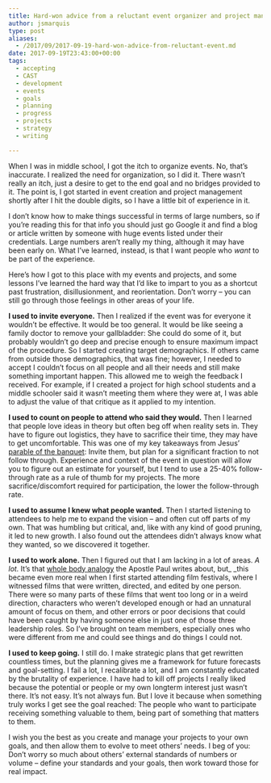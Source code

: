 ```yaml
---
title: Hard-won advice from a reluctant event organizer and project manager
author: jsmarquis
type: post
aliases:
  - /2017/09/2017-09-19-hard-won-advice-from-reluctant-event.md
date: 2017-09-19T23:43:00+00:00
tags:
  - accepting
  - CAST
  - development
  - events
  - goals
  - planning
  - progress
  - projects
  - strategy
  - writing

---
```

When I was in middle school, I got the itch to organize events. No, that&#8217;s inaccurate. I realized the need for organization, so I did it. There wasn&#8217;t really an itch, just a desire to get to the end goal and no bridges provided to it. The point is, I got started in event creation and project management shortly after I hit the double digits, so I have a little bit of experience in it.

I don&#8217;t know how to make things successful in terms of large numbers, so if you&#8217;re reading this for that info you should just go Google it and find a blog or article written by someone with huge events listed under their credentials. Large numbers aren&#8217;t really my thing, although it may have been early on. What I&#8217;ve learned, instead, is that I want people who _want_ to be part of the experience.

Here&#8217;s how I got to this place with my events and projects, and some lessons I&#8217;ve learned the hard way that I&#8217;d like to impart to you as a shortcut past frustration, disillusionment, and reorientation. Don&#8217;t worry &#8211; you can still go through those feelings in other areas of your life.

**I used to invite everyone.** Then I realized if the event was for everyone it wouldn&#8217;t be effective. It would be too general. It would be like seeing a family doctor to remove your gallbladder: She could do some of it, but probably wouldn&#8217;t go deep and precise enough to ensure maximum impact of the procedure. So I started creating target demographics. If others came from outside those demographics, that was fine; however, I needed to accept I couldn&#8217;t focus on all people and all their needs and still make something important happen. This allowed me to weigh the feedback I received. For example, if I created a project for high school students and a middle schooler said it wasn&#8217;t meeting them where they were at, I was able to adjust the value of that critique as it applied to my intention.

**I used to count on people to attend who said they would.** Then I learned that people love ideas in theory but often beg off when reality sets in. They have to figure out logistics, they have to sacrifice their time, they may have to get uncomfortable. This was one of my key takeaways from Jesus&#8217; <a href="https://www.biblegateway.com/passage/?search=Luke%2014:15-24" target="_blank">parable of the banquet</a>: Invite them, but plan for a significant fraction to not follow through. Experience and context of the event in question will allow you to figure out an estimate for yourself, but I tend to use a 25-40% follow-through rate as a rule of thumb for my projects. The more sacrifice/discomfort required for participation, the lower the follow-through rate.

**I used to assume I knew what people wanted.** Then I started listening to attendees to help me to expand the vision &#8211; and often cut off parts of my own. That was humbling but critical, and, like with any kind of good pruning, it led to new growth. I also found out the attendees didn&#8217;t always know what they wanted, so we discovered it together.

**I used to work alone.** Then I figured out that I am lacking in a lot of areas. _A lot._ It&#8217;s that&nbsp;<a href="https://www.biblegateway.com/passage/?search=1%20Corinthians%2012:12-27" target="_blank">whole body analogy</a> the Apostle Paul writes about, but_&nbsp;_this became even more real when I first started attending film festivals, where I witnessed films that were written, directed, and edited by one person. There were so many parts of these films that went too long or in a weird direction, characters who weren&#8217;t developed enough or had an unnatural amount of focus on them, and other errors or poor decisions that could have been caught by having someone else in just one of those three leadership roles. So I&#8217;ve brought on team members, especially ones who were different from me and could see things and do things I could not.

**I used to keep going.** I still do. I make strategic plans that get rewritten countless times, but the planning gives me a framework for future forecasts and goal-setting. I fail a lot, I recalibrate a lot, and I am constantly educated by the brutality of experience. I have had to kill off projects I really liked because the potential or people or my own longterm interest just wasn&#8217;t there. It&#8217;s not easy. It&#8217;s not always fun. But I love it because when something truly works I get see the goal reached: The people who want to participate receiving something valuable to them, being part of something that matters to them.

I wish you the best as you create and manage your projects to your own goals, and then allow them to evolve to meet others&#8217; needs. I beg of you: Don&#8217;t worry so much about others&#8217; external standards of numbers or volume &#8211; define your standards and your goals, then work toward those for real impact.